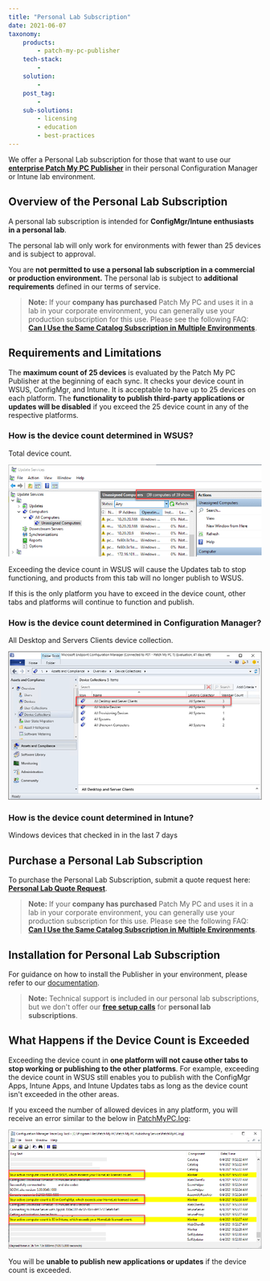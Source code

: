 ```yaml
---
title: "Personal Lab Subscription"
date: 2021-06-07
taxonomy:
    products:
        - patch-my-pc-publisher
    tech-stack:
        - 
    solution:
        - 
    post_tag:
        - 
    sub-solutions:
        - licensing
        - education
        - best-practices
---
```


We offer a Personal Lab subscription for those that want to use our **[enterprise Patch My PC Publisher](https://patchmypc.com/application-patch-management)** in their personal Configuration Manager or Intune lab environment.

## Overview of the Personal Lab Subscription

A personal lab subscription is intended for **ConfigMgr/Intune enthusiasts in a personal lab**.

The personal lab will only work for environments with fewer than 25 devices and is subject to approval.

You are **not permitted to use a personal lab subscription in a commercial or production environment.** The personal lab is subject to **additional requirements** defined in our terms of service.

> **Note:** If your **company has purchased** Patch My PC and uses it in a lab in your corporate environment, you can generally use your production subscription for this use. Please see the following FAQ: **[Can I Use the Same Catalog Subscription in Multiple Environments](https://patchmypc.com/frequently-asked-questions#multiple-environments)**.

## Requirements and Limitations

The **maximum count of 25 devices** is evaluated by the Patch My PC Publisher at the beginning of each sync. It checks your device count in WSUS, ConfigMgr, and Intune. It is acceptable to have up to 25 devices on each platform. The **functionality to publish third-party applications or updates will be disabled** if you exceed the 25 device count in any of the respective platforms.

### How is the device count determined in WSUS?

Total device count.

![Personal Lab Subscription device count exceeded in WSUS console](/_images/HomeLabExceededCount-WSUS.png "Personal Lab Subscription device count exceeded in WSUS console")

Exceeding the device count in WSUS will cause the Updates tab to stop functioning, and products from this tab will no longer publish to WSUS.

If this is the only platform you have to exceed in the device count, other tabs and platforms will continue to function and publish.

### How is the device count determined in Configuration Manager?

All Desktop and Servers Clients device collection.

![Personal Lab Subscription device count exceeded in SCCM console](/_images/HomeLabExceededCount-SCCM.png "Personal Lab Subscription device count exceeded in SCCM console")

### How is the device count determined in Intune?

Windows devices that checked in in the last 7 days

## Purchase a Personal Lab Subscription

To purchase the Personal Lab Subscription, submit a quote request here: **[Personal Lab Quote Request](personal-lab-quote)**.

> **Note:** If your **company has purchased** Patch My PC and uses it in a lab in your corporate environment, you can generally use your production subscription for this use. Please see the following FAQ: **[Can I Use the Same Catalog Subscription in Multiple Environments](https://patchmypc.com/frequently-asked-questions#multiple-environments)**.

## Installation for Personal Lab Subscription

For guidance on how to install the Publisher in your environment, please refer to our [documentation](https://docs.patchmypc.com).

> **Note:** Technical support is included in our personal lab subscriptions, but we don't offer our **[free setup calls](https://patchmypc.com/schedule-setup-call)** for **personal lab subscriptions**.

## What Happens if the Device Count is Exceeded

Exceeding the device count in **one platform will not cause other tabs to stop working or publishing to the other platforms**. For example, exceeding the device count in WSUS still enables you to publish with the ConfigMgr Apps, Intune Apps, and Intune Updates tabs as long as the device count isn't exceeded in the other areas.

If you exceed the number of allowed devices in any platform, you will receive an error similar to the below in [PatchMyPC.log](/collecting-log-files-for-patch-my-pc-support#publishing-service-app-logs-intune):

![Personal Lab Subscription device count exceeded log entry in PatchMyPC.log](/_images/HomeLabExceededCount2.png "Personal Lab Subscription device count exceeded log entry in PatchMyPC.log")

You will be **unable to publish new applications or updates** if the device count is exceeded.
